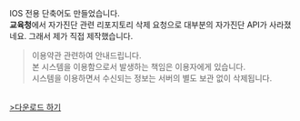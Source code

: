 IOS 전용 단축어도 만들었습니다.<br>
<b>교육청</b>에서 자가진단 관련 리포지토리 삭제 요청으로 대부분의 자가진단 API가 사라졌네요. 그래서 제가 직접 제작했습니다.

> 이용약관 관련하여 안내드립니다.<br>
> 본 시스템을 이용함으로서 발생하는 책임은 이용자에게 있습니다.<br>
> 시스템을 이용하면서 수신되는 정보는 서버의 별도 보관 없이 삭제됩니다.<br>


<br><a href='https://www.icloud.com/shortcuts/d1e14ff27a9842fa8cacda1858293b64' target='_blank'>>다운로드 하기</a>
